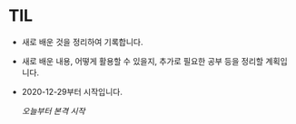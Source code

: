 # TIL

- 새로 배운 것을 정리하여 기록합니다.

- 새로 배운 내용, 어떻게 활용할 수 있을지, 추가로 필요한 공부 등을 정리할 계획입니다.

- 2020-12-29부터 시작입니다.

    *오늘부터 본격 시작*

